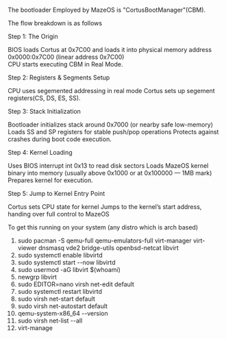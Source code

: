 The bootloader Employed by MazeOS is "CortusBootManager"(CBM).

The flow breakdown is as follows

Step 1: The Origin

BIOS loads Cortus at 0x7C00 and loads it into physical memory address
0x0000:0x7C00  (linear address 0x7C00)  
CPU starts executing CBM in Real Mode.

Step 2: Registers & Segments Setup

CPU uses segemented addressing in real mode
Cortus sets up segement registers(CS, DS, ES, SS).

Step 3: Stack Initialization

Bootloader initializes stack around 0x7000 (or nearby safe low-memory)
Loads SS and SP registers for stable push/pop operations
Protects against crashes during boot code execution.

Step 4: Kernel Loading

Uses BIOS interrupt int 0x13 to read disk sectors
Loads MazeOS kernel binary into memory (usually above 0x1000 or at 0x100000 — 1MB mark)
Prepares kernel for execution.

Step 5: Jump to Kernel Entry Point

Cortus sets CPU state for kernel
Jumps to the kernel’s start address, handing over full control to MazeOS



To get this running on your system (any distro which is arch based)
1. sudo pacman -S qemu-full qemu-emulators-full virt-manager virt-viewer dnsmasq vde2 bridge-utils openbsd-netcat libvirt
2. sudo systemctl enable libvirtd
3. sudo systemctl start --now libvirtd
4. sudo usermod -aG libvirt $(whoami)
5. newgrp libvirt
6. sudo EDITOR=nano virsh net-edit default
7. sudo systemctl restart libvirtd
8. sudo virsh net-start default
9. sudo virsh net-autostart default
10. qemu-system-x86_64 --version
11. sudo virsh net-list --all
12. virt-manage
